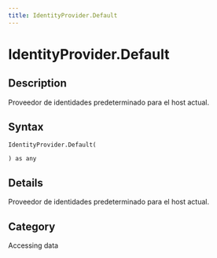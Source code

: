 ```yaml
---
title: IdentityProvider.Default
---
```


# IdentityProvider.Default


## Description

Proveedor de identidades predeterminado para el host actual.


## Syntax

```powerquery
IdentityProvider.Default(

) as any
```


## Details

Proveedor de identidades predeterminado para el host actual.



## Category
Accessing data

